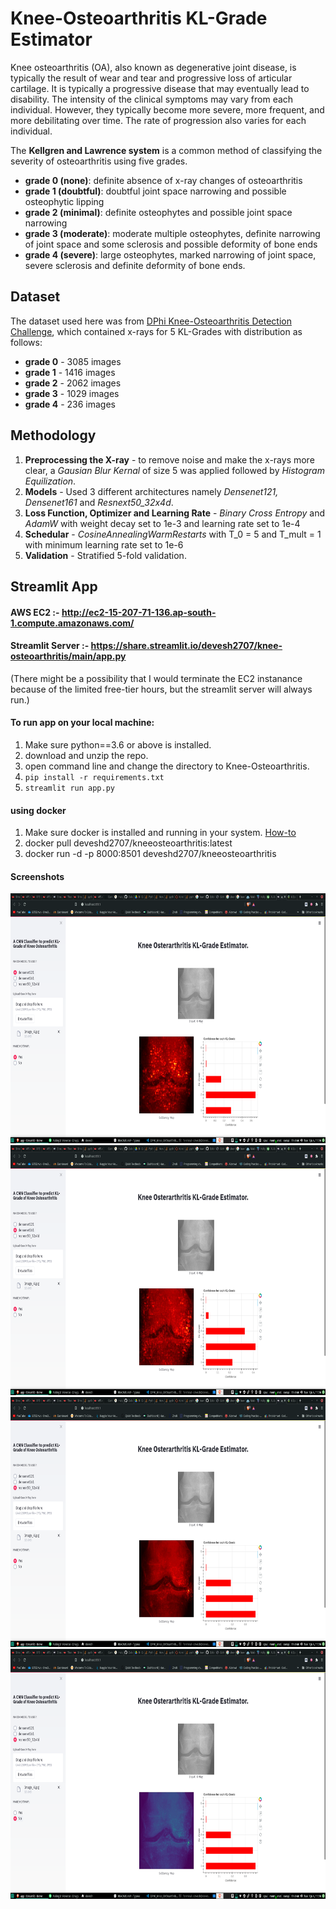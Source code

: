 # Knee-Osteoarthritis KL-Grade Estimator

Knee osteoarthritis (OA), also known as degenerative joint disease, is typically the result of wear and tear and progressive loss of articular cartilage. It is typically a progressive disease that may eventually lead to disability. The intensity of the clinical symptoms may vary from each individual. However, they typically become more severe, more frequent, and more debilitating over time. The rate of progression also varies for each individual.

The **Kellgren and Lawrence system** is a common method of classifying the severity of osteoarthritis using five grades.

- **grade 0 (none)**: definite absence of x-ray changes of osteoarthritis
- **grade 1 (doubtful)**: doubtful joint space narrowing and possible osteophytic lipping
- **grade 2 (minimal)**: definite osteophytes and possible joint space narrowing
- **grade 3 (moderate)**: moderate multiple osteophytes, definite narrowing of joint space and some sclerosis and possible deformity of bone ends
- **grade 4 (severe)**: large osteophytes, marked narrowing of joint space, severe sclerosis and definite deformity of bone ends.

## Dataset

The dataset used here was from [DPhi Knee-Osteoarthritis Detection Challenge]('https://dphi.tech/challenges/data-sprint-35-osteoarthritis-knee-x-ray/81/overview/about'), which contained x-rays for 5 KL-Grades with distribution as follows:

- **grade 0** - 3085 images
- **grade 1** - 1416 images
- **grade 2** - 2062 images
- **grade 3** - 1029 images
- **grade 4** - 236 images

## Methodology

1. **Preprocessing the X-ray** - to remove noise and make the x-rays more clear, a _Gausian Blur Kernal_ of size 5 was applied followed by _Histogram Equilization_.
2. **Models** - Used 3 different architectures namely _Densenet121, Densenet161_ and _Resnext50_32x4d_.
3. **Loss Function, Optimizer and Learning Rate** - _Binary Cross Entropy_ and _AdamW_ with weight decay set to 1e-3 and learning rate set to 1e-4
4. **Schedular** - _CosineAnnealingWarmRestarts_ with T_0 = 5 and T_mult = 1 with minimum learning rate set to 1e-6
5. **Validation** - Stratified 5-fold validation.

## Streamlit App

#### AWS EC2 :- http://ec2-15-207-71-136.ap-south-1.compute.amazonaws.com/

#### Streamlit Server :- https://share.streamlit.io/devesh2707/knee-osteoarthritis/main/app.py

(There might be a possibility that I would terminate the EC2 instanance because of the limited free-tier hours, but the streamlit server will always run.)

#### To run app on your local machine:

1. Make sure python==3.6 or above is installed.
2. download and unzip the repo.
3. open command line and change the directory to Knee-Osteoarthritis.
4. `pip install -r requirements.txt`
5. `streamlit run app.py`

#### using docker

1. Make sure docker is installed and running in your system. [How-to](https://docs.docker.com/get-started/)
2. docker pull deveshd2707/kneeosteoarthritis:latest
3. docker run -d -p 8000:8501 deveshd2707/kneeosteoarthritis

#### Screenshots

<center><img src= "./images/app_1.jpg" width="800px", height="400px"/></center>

<center><img src= "./images/app_2.jpg" width="800px", height="400px"/></center>

<center><img src= "./images/app_3.jpg" width="800px", height="400px"/></center>

<center><img src= "./images/app_4.jpg" width="800px", height="400px"/></center>
